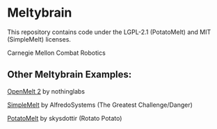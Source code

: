 # Meltybrain

This repository contains code under the LGPL-2.1 (PotatoMelt) and MIT (SimpleMelt) licenses.

Carnegie Mellon Combat Robotics

## Other Meltybrain Examples: 

[OpenMelt 2](https://github.com/nothinglabs/openmelt2) by nothinglabs

[SimpleMelt](https://github.com/AlfredoSystems/SimpleMelt/blob/main/src/SimpleMelt.cpp) by AlfredoSystems (The Greatest Challenge/Danger)

[PotatoMelt](https://github.com/skysdottir/potatomelt) by skysdottir (Rotato Potato)

